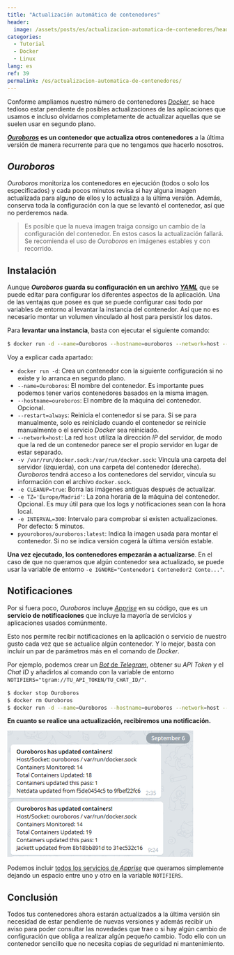 ```yaml
---
title: "Actualización automática de contenedores"
header:
  image: /assets/posts/es/actualizacion-automatica-de-contenedores/header.png
categories:
  - Tutorial
  - Docker
  - Linux
lang: es
ref: 39
permalink: /es/actualizacion-automatica-de-contenedores/
---
```


Conforme ampliamos nuestro número de contenedores [*Docker*](https://www.docker.com/), se hace tedioso estar pendiente de posibles actualizaciones de las aplicaciones que usamos e incluso olvidarnos completamente de actualizar aquellas que se suelen usar en segundo plano.

**[*Ouroboros*](https://github.com/pyouroboros/ouroboros) es un contenedor que actualiza otros contenedores** a la última versión de manera recurrente para que no tengamos que hacerlo nosotros.

## *Ouroboros*

*Ouroboros* monitoriza los contenedores en ejecución (todos o solo los especificados) y cada pocos minutos revisa si hay alguna imagen actualizada para alguno de ellos y lo actualiza a la última versión. Además, conserva toda la configuración con la que se levantó el contenedor, así que no perderemos nada.

> Es posible que la nueva imagen traiga consigo un cambio de la configuración del contenedor. En estos casos la actualización fallará. Se recomienda el uso de *Ouroboros* en imágenes estables y con recorrido.

## Instalación

Aunque ***Ouroboros* guarda su configuración en un archivo [*YAML*](https://yaml.org/)** que se puede editar para configurar los diferentes aspectos de la aplicación. Una de las ventajas que posee es que se puede configurar casi todo por variables de entorno al levantar la instancia del contenedor. Así que no es necesario montar un volumen vinculado al host para persistir los datos.

Para **levantar una instancia**, basta con ejecutar el siguiente comando:

```bash
$ docker run -d --name=Ouroboros --hostname=ouroboros --network=host --restart=always -v /var/run/docker.sock:/var/run/docker.sock -e CLEANUP=true -e TZ='Europe/Madrid' -e INTERVAL=300 pyouroboros/ouroboros:latest
```

Voy a explicar cada apartado:

- `docker run -d`: Crea un contenedor con la siguiente configuración si no existe y lo arranca en segundo plano.
- `--name=Ouroboros`: El nombre del contenedor. Es importante pues podemos tener varios contenedores basados en la misma imagen.
- `--hostname=ouroboros`: El nombre de la máquina del contenedor. Opcional.
- `--restart=always`: Reinicia el contenedor si se para. Si se para manualmente, solo es reiniciado cuando el contenedor se reinicie manualmente o el servicio *Docker* sea reiniciado.
- `--network=host`: La red `host` utiliza la dirección *IP* del servidor, de modo que la red de un contenedor parece ser el propio servidor en lugar de estar separado.
- `-v /var/run/docker.sock:/var/run/docker.sock`: Vincula una carpeta del servidor (izquierda), con una carpeta del contenedor (derecha). *Ouroboros* tendrá acceso a los contenedores del servidor, vincula su información con el archivo `docker.sock`.
- `-e CLEANUP=true`: Borra las imágenes antiguas después de actualizar.
- `-e TZ='Europe/Madrid'`: La zona horaria de la máquina del contenedor. Opcional. Es muy útil para que los logs y notificaciones sean con la hora local.
- `-e INTERVAL=300`: Intervalo para comprobar si existen actualizaciones. Por defecto: 5 minutos.
- `pyouroboros/ouroboros:latest`: Indica la imagen usada para montar el contenedor. Si no se indica versión cogerá la última versión estable.

**Una vez ejecutado, los contenedores empezarán a actualizarse**. En el caso de que no queramos que algún contenedor sea actualizado, se puede usar la variable de entorno `-e IGNORE="Contenedor1 Contenedor2 Conte..."`.

## Notificaciones

Por si fuera poco, *Ouroboros* incluye [*Apprise*](https://github.com/caronc/apprise) en su código, que es un **servicio de notificaciones** que incluye la mayoría de servicios y aplicaciones usados comúnmente.

Esto nos permite recibir notificaciones en la aplicación o servicio de nuestro gusto cada vez que se actualice algún contenedor. Y lo mejor, basta con incluir un par de parámetros más en el comando de *Docker*.

Por ejemplo, podemos crear un [*Bot* de *Telegram*](https://www.danielmartingonzalez.com/es/notificaciones-de-home-assistant-en-telegram/#bots-en-telegram), obtener su *API Token* y el *Chat ID* y añadirlos al comando con la variable de entorno `NOTIFIERS="tgram://TU_API_TOKEN/TU_CHAT_ID/"`.

```bash
$ docker stop Ouroboros
$ docker rm Ouroboros
$ docker run -d --name=Ouroboros --hostname=ouroboros --network=host --restart=always -v /var/run/docker.sock:/var/run/docker.sock -e CLEANUP=true -e TZ='Europe/Madrid' -e INTERVAL=300 -e NOTIFIERS="tgram://1234567890:1234567890abcdefghijklmnopqrstuvwxyz/0987654321/" pyouroboros/ouroboros:latest
```

**En cuanto se realice una actualización, recibiremos una notificación.**

![Notificaciones Telegram](/assets/posts/es/actualizacion-automatica-de-contenedores/notificacion-telegram.png)

Podemos incluir [todos los servicios de *Apprise*](https://github.com/caronc/apprise#supported-notifications) que queramos simplemente dejando un espacio entre uno y otro en la variable `NOTIFIERS`.

## Conclusión

Todos tus contenedores ahora estarán actualizados a la última versión sin necesidad de estar pendiente de nuevas versiones y además recibir un aviso para poder consultar las novedades que trae o si hay algún cambio de configuración que obliga a realizar algún pequeño cambio. Todo ello con un contenedor sencillo que no necesita copias de seguridad ni mantenimiento.
